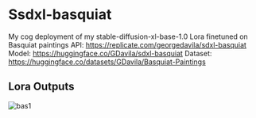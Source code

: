 # Ssdxl-basquiat

My cog deployment of my stable-diffusion-xl-base-1.0 Lora finetuned on Basquiat paintings  API: https://replicate.com/georgedavila/sdxl-basquiat  Model: https://huggingface.co/GDavila/sdxl-basquiat   Dataset: https://huggingface.co/datasets/GDavila/Basquiat-Paintings

## Lora Outputs
![bas1](images/bas1.png)

